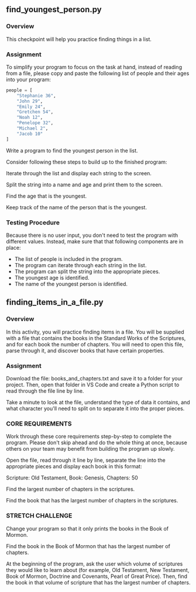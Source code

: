 ## find_youngest_person.py

### Overview

This checkpoint will help you practice finding things in a list.

### Assignment

To simplify your program to focus on the task at hand, instead of reading from a file, please copy and paste the following list of people and their ages into your program:

```python
people = [
    "Stephanie 36",
    "John 29",
    "Emily 24",
    "Gretchen 54",
    "Noah 12",
    "Penelope 32",
    "Michael 2",
    "Jacob 10"
]
```

Write a program to find the youngest person in the list.

Consider following these steps to build up to the finished program:

Iterate through the list and display each string to the screen.

Split the string into a name and age and print them to the screen.

Find the age that is the youngest.

Keep track of the name of the person that is the youngest.

### Testing Procedure

Because there is no user input, you don't need to test the program with different values. Instead, make sure that that following components are in place:

- The list of people is included in the program.
- The program can iterate through each string in the list.
- The program can split the string into the appropriate pieces.
- The youngest age is identified.
- The name of the youngest person is identified.

## finding_items_in_a_file.py

### Overview

In this activity, you will practice finding items in a file. You will be supplied with a file that contains the books in the Standard Works of the Scriptures, and for each book the number of chapters. You will need to open this file, parse through it, and discover books that have certain properties.

### Assignment

Download the file: books_and_chapters.txt and save it to a folder for your project. Then, open that folder in VS Code and create a Python script to read through the file line by line.

Take a minute to look at the file, understand the type of data it contains, and what character you'll need to split on to separate it into the proper pieces.

### CORE REQUIREMENTS

Work through these core requirements step-by-step to complete the program. Please don't skip ahead and do the whole thing at once, because others on your team may benefit from building the program up slowly.

Open the file, read through it line by line, separate the line into the appropriate pieces and display each book in this format:

Scripture: Old Testament, Book: Genesis, Chapters: 50

Find the largest number of chapters in the scriptures.

Find the book that has the largest number of chapters in the scriptures.

### STRETCH CHALLENGE

Change your program so that it only prints the books in the Book of Mormon.

Find the book in the Book of Mormon that has the largest number of chapters.

At the beginning of the program, ask the user which volume of scriptures they would like to learn about (for example, Old Testament, New Testament, Book of Mormon, Doctrine and Covenants, Pearl of Great Price). Then, find the book in that volume of scripture that has the largest number of chapters.
